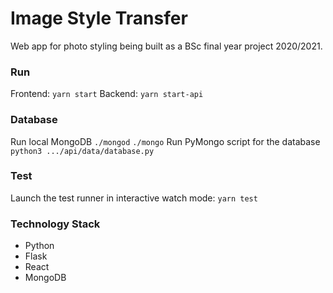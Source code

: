 # Image Style Transfer

Web app for photo styling being built as a BSc final year project 2020/2021.

### Run
Frontend:
`yarn start`
Backend:
`yarn start-api`

### Database
Run local MongoDB
`./mongod`
`./mongo`
Run PyMongo script for the database
`python3 .../api/data/database.py`

### Test
Launch the test runner in interactive watch mode:
`yarn test`

### Technology Stack
- Python
- Flask
- React
- MongoDB